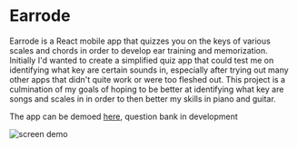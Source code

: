 # Earrode

Earrode is a React mobile app that quizzes you on the keys of various scales and chords in order to develop ear training and memorization. Initially
I'd wanted to create a simplified quiz app that could test me on identifying what key are certain sounds in, especially after trying out many
other apps that didn't quite work or were too fleshed out. This project is a culmination of my goals of hoping to be better at identifying what key
are songs and scales in in order to then better my skills in piano and guitar. 

The app can be demoed [here](https://snack.expo.dev/6YOTphjU1), question bank in development

![screen demo](https://github.com/Noodulz/Earode/blob/main/assets/images/earrode-screencap.png)
